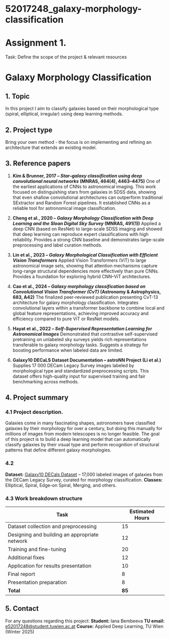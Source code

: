 # 52017248_galaxy-morphology-classification

# Assignment 1.
Task: Define the scope of the project & relevant resources

# Galaxy Morphology Classification

## 1. Topic 

In this project I aim to classify galaxies based on their morphological type (spiral, elliptical, irregular) using deep learning methods. 

## 2. Project type

Bring your own method - the focus is on implementing and refining an architecture that extends an existing model.

## 3. Reference papers

1. **Kim & Brunner, 2017 – *Star–galaxy classification using deep convolutional neural networks* (MNRAS, 464(4), 4463–4475)**
   One of the earliest applications of CNNs to astronomical imaging. This work focused on distinguishing stars from galaxies in SDSS data, showing that even shallow convolutional architectures can outperform traditional SExtractor and Random Forest pipelines. It established CNNs as a reliable tool for astronomical image classification.

2. **Cheng et al., 2020 – *Galaxy Morphology Classification with Deep Learning and the Sloan Digital Sky Survey* (MNRAS, 491(1))**
   Applied a deep CNN (based on ResNet) to large-scale SDSS imaging and showed that deep learning can reproduce expert classifications with high reliability. Provides a strong CNN baseline and demonstrates large-scale preprocessing and label curation methods.

3. **Lin et al., 2023 – *Galaxy Morphological Classification with Efficient Vision Transformers***
   Applied Vision Transformers (ViT) to large astronomical image sets, showing that attention mechanisms capture long-range structural dependencies more effectively than pure CNNs. Provides a foundation for exploring hybrid CNN–ViT architectures.

4. **Cao et al., 2024 – *Galaxy morphology classification based on Convolutional Vision Transformer (CvT)* (Astronomy & Astrophysics, 683, A42)**
   The finalized peer-reviewed publication presenting CvT-13 architecture for galaxy morphology classification. Integrates convolutional layers within a transformer backbone to combine local and global feature representations, achieving improved accuracy and efficiency compared to pure ViT or ResNet models.

5. **Hayat et al., 2022 – *Self-Supervised Representation Learning for Astronomical Images***
   Demonstrated that contrastive self-supervised pretraining on unlabeled sky surveys yields rich representations transferable to galaxy morphology tasks. Suggests a strategy for boosting performance when labeled data are limited.

6. **Galaxy10 DECaLS Dataset Documentation – astroNN Project (Li et al.)**
   Supplies 17 000 DECam Legacy Survey images labeled by morphological type and standardized preprocessing scripts. This dataset offers high-quality input for supervised training and fair benchmarking across methods.

## 4. Project summary

### 4.1 Project description.

Galaxies come in many fascinating shapes, astronomers have classified galaxies by their morphology for over a century, but doing this manually for millions of images from modern telescopes is no longer feasible. The goal of this project is to build a deep learning model that can automatically classify galaxies by their visual type and perform recognition of structural patterns that define different galaxy morphologies.

### 4.2

**Dataset:** [Galaxy10 DECals Dataset](https://paperswithcode.com/dataset/galaxy10-decals) – 17,000 labeled images of galaxies from the DECam Legacy Survey, curated for morphology classification.
**Classes:** Elliptical, Spiral, Edge-on Spiral, Merging, and others.

### 4.3 Work breakdown structure

| Task                                          | Estimated Hours |
| --------------------------------------------- | --------------- |
| Dataset collection and preprocessing          | 15              |
| Designing and building an appropriate network | 12              |
| Training and fine-tuning                      | 20              |
| Additional fixes                              | 12              |
| Application for results presentation          | 10              |
| Final report                                  | 8               |
| Presentation preparation                      | 8               |
| **Total**                                     | **85**          |

## 5. Contact

For any questions regarding this project:
**Student:** Iana Bembeeva
**TU email:** e52017248@student.tuwien.ac.at
**Course:** Applied Deep Learning, TU Wien (Winter 2025)
